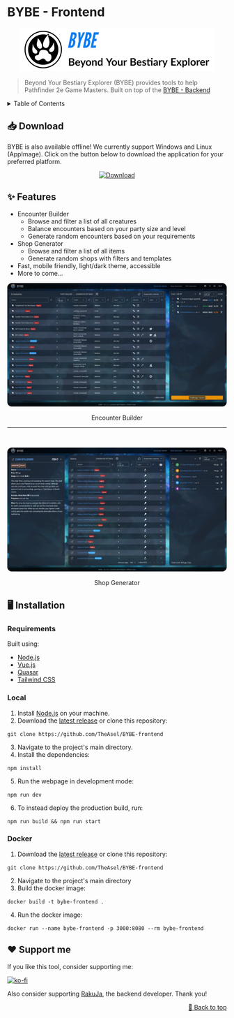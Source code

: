 # BYBE - Frontend

<p align="center">
  <a href="https://bybe.fly.dev/" target="_blank">
    <picture>
      <source media="(prefers-color-scheme: dark)" srcset="https://raw.githubusercontent.com/TheAsel/BYBE-frontend/HEAD/.github/logo_dark.png">
      <source media="(prefers-color-scheme: light)" srcset="https://raw.githubusercontent.com/TheAsel/BYBE-frontend/HEAD/.github/logo_light.png">
      <img alt="BYBE" src="https://raw.githubusercontent.com/TheAsel/BYBE-frontend/HEAD/.github/logo_light.png" width="450" height="100" style="max-width: 100%;">
    </picture>
  </a>
</p>

> Beyond Your Bestiary Explorer (BYBE) provides tools to help Pathfinder 2e Game Masters. Built on top of the [BYBE - Backend](https://github.com/RakuJa/BYBE/)

<!-- TABLE OF CONTENTS -->
<details>
  <summary>Table of Contents</summary>
  <ol>
    <li><a href="#-download">Download</a></li>
    <li><a href="#-features">Features</a></li>
    <li>
      <a href="#️-installation">Installation</a>
      <ul>
        <li><a href="#requirements">Requirements</a></li>
        <li><a href="#local">Local</a></li>
        <li><a href="#docker">Docker</a></li>
      </ul>
    </li>
    <li><a href="#️-support-me">Support Me</a></li>

  </ol>
</details>

## 📥 Download

BYBE is also available offline! We currently support Windows and Linux (AppImage). Click on the button below to download the application for your preferred platform.

<p align="center">
  <a href="https://github.com/RakuJa/BYBE-Portable/releases/latest" target="_blank">
    <img src="https://gist.githubusercontent.com/cxmeel/0dbc95191f239b631c3874f4ccf114e2/raw/download-compact.svg" alt="Download" style="max-width: 100%;">
  </a>
</p>

## ✨ Features

- Encounter Builder
  - Browse and filter a list of all creatures
  - Balance encounters based on your party size and level
  - Generate random encounters based on your requirements
- Shop Generator
  - Browse and filter a list of all items
  - Generate random shops with filters and templates
- Fast, mobile friendly, light/dark theme, accessible
- More to come...

![Screenshot of the Encounter Builder page of BYBE](https://raw.githubusercontent.com/TheAsel/BYBE-frontend/HEAD/.github/encounter_builder.png)

<p align="center">
  Encounter Builder 
</p>

---

<br/>

![Screenshot of the Shop Generator page of BYBE](https://raw.githubusercontent.com/TheAsel/BYBE-frontend/HEAD/.github/shop_generator.png)

<p align="center">
  Shop Generator
</p>

## 🖥️ Installation

### Requirements

Built using:

- [Node.js](https://nodejs.org/)
- [Vue.js](https://vuejs.org/)
- [Quasar](https://quasar.dev/)
- [Tailwind CSS](https://tailwindcss.com/)

### Local

1. Install [Node.js](https://nodejs.org/) on your machine.
2. Download the [latest release](https://github.com/TheAsel/BYBE-frontend/releases/latest) or clone this repository:

```
git clone https://github.com/TheAsel/BYBE-frontend
```

3. Navigate to the project's main directory.
4. Install the dependencies:

```
npm install
```

5. Run the webpage in development mode:

```
npm run dev
```

6. To instead deploy the production build, run:

```
npm run build && npm run start
```

### Docker

1. Download the [latest release](https://github.com/TheAsel/BYBE-frontend/releases/latest) or clone this repository:

```
git clone https://github.com/TheAsel/BYBE-frontend
```

2. Navigate to the project's main directory
3. Build the docker image:

```
docker build -t bybe-frontend .
```

4. Run the docker image:

```
docker run --name bybe-frontend -p 3000:8080 --rm bybe-frontend
```

## ❤️ Support me

If you like this tool, consider supporting me:

[![ko-fi](https://ko-fi.com/img/githubbutton_sm.svg)](https://ko-fi.com/B0B0Q8YOL)

Also consider supporting [RakuJa](https://github.com/RakuJa), the backend developer. Thank you!

<p align="right"><a href="#bybe---frontend">🔼 Back to top</a></p>
